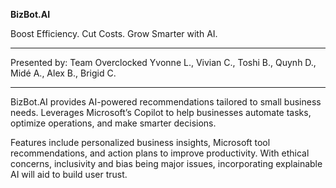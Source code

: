 **BizBot.AI**

Boost Efficiency. Cut Costs. Grow Smarter with AI.

---

Presented by: Team Overclocked
Yvonne L., Vivian C., Toshi B., Quynh D., Midé A., Alex B., Brigid C.

---

BizBot.AI provides AI-powered recommendations tailored to small business needs. Leverages Microsoft’s Copilot to help businesses automate tasks, optimize operations, and make smarter decisions.

Features include personalized business insights, Microsoft tool recommendations, and action plans to improve productivity. With ethical concerns, inclusivity and bias being major issues, incorporating explainable AI will aid to build user trust.
